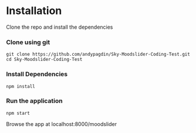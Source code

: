# Installation

Clone the repo and install the dependencies

### Clone using git
```
git clone https://github.com/andypagdin/Sky-Moodslider-Coding-Test.git
cd Sky-Moodslider-Coding-Test
```
### Install Dependencies
```
npm install
```
### Run the application
```
npm start
```

Browse the app at localhost:8000/moodslider
